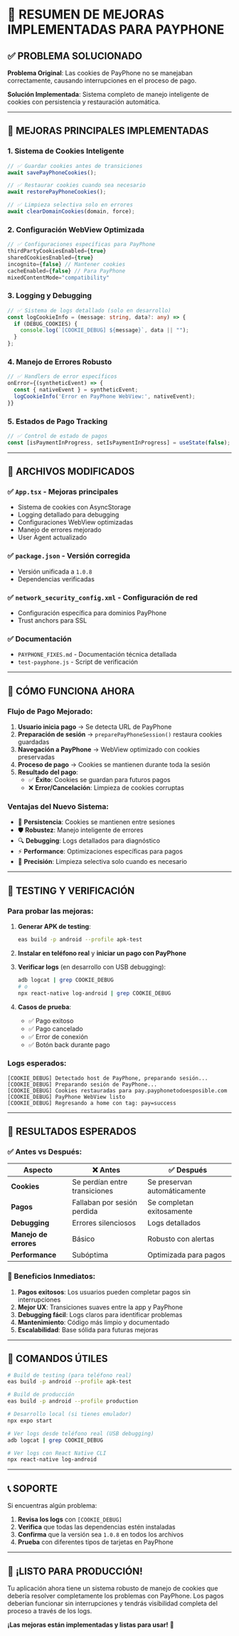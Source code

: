 # 🎉 RESUMEN DE MEJORAS IMPLEMENTADAS PARA PAYPHONE

## ✅ PROBLEMA SOLUCIONADO

**Problema Original**: Las cookies de PayPhone no se manejaban correctamente, causando interrupciones en el proceso de pago.

**Solución Implementada**: Sistema completo de manejo inteligente de cookies con persistencia y restauración automática.

---

## 🔧 MEJORAS PRINCIPALES IMPLEMENTADAS

### 1. **Sistema de Cookies Inteligente**

```typescript
// ✅ Guardar cookies antes de transiciones
await savePayPhoneCookies();

// ✅ Restaurar cookies cuando sea necesario
await restorePayPhoneCookies();

// ✅ Limpieza selectiva solo en errores
await clearDomainCookies(domain, force);
```

### 2. **Configuración WebView Optimizada**

```typescript
// ✅ Configuraciones específicas para PayPhone
thirdPartyCookiesEnabled={true}
sharedCookiesEnabled={true}
incognito={false} // Mantener cookies
cacheEnabled={false} // Para PayPhone
mixedContentMode="compatibility"
```

### 3. **Logging y Debugging**

```typescript
// ✅ Sistema de logs detallado (solo en desarrollo)
const logCookieInfo = (message: string, data?: any) => {
  if (DEBUG_COOKIES) {
    console.log(`[COOKIE_DEBUG] ${message}`, data || "");
  }
};
```

### 4. **Manejo de Errores Robusto**

```typescript
// ✅ Handlers de error específicos
onError={(syntheticEvent) => {
  const { nativeEvent } = syntheticEvent;
  logCookieInfo('Error en PayPhone WebView:', nativeEvent);
}}
```

### 5. **Estados de Pago Tracking**

```typescript
// ✅ Control de estado de pagos
const [isPaymentInProgress, setIsPaymentInProgress] = useState(false);
```

---

## 📱 ARCHIVOS MODIFICADOS

### ✅ `App.tsx` - Mejoras principales

- Sistema de cookies con AsyncStorage
- Logging detallado para debugging
- Configuraciones WebView optimizadas
- Manejo de errores mejorado
- User Agent actualizado

### ✅ `package.json` - Versión corregida

- Versión unificada a `1.0.8`
- Dependencias verificadas

### ✅ `network_security_config.xml` - Configuración de red

- Configuración específica para dominios PayPhone
- Trust anchors para SSL

### ✅ Documentación

- `PAYPHONE_FIXES.md` - Documentación técnica detallada
- `test-payphone.js` - Script de verificación

---

## 🚀 CÓMO FUNCIONA AHORA

### Flujo de Pago Mejorado:

1. **Usuario inicia pago** → Se detecta URL de PayPhone
2. **Preparación de sesión** → `preparePayPhoneSession()` restaura cookies guardadas
3. **Navegación a PayPhone** → WebView optimizado con cookies preservadas
4. **Proceso de pago** → Cookies se mantienen durante toda la sesión
5. **Resultado del pago**:
   - ✅ **Éxito**: Cookies se guardan para futuros pagos
   - ❌ **Error/Cancelación**: Limpieza de cookies corruptas

### Ventajas del Nuevo Sistema:

- 🔄 **Persistencia**: Cookies se mantienen entre sesiones
- 🛡️ **Robustez**: Manejo inteligente de errores
- 🔍 **Debugging**: Logs detallados para diagnóstico
- ⚡ **Performance**: Optimizaciones específicas para pagos
- 🎯 **Precisión**: Limpieza selectiva solo cuando es necesario

---

## 🧪 TESTING Y VERIFICACIÓN

### Para probar las mejoras:

1. **Generar APK de testing**:

   ```bash
   eas build -p android --profile apk-test
   ```

2. **Instalar en teléfono real** y **iniciar un pago con PayPhone**

3. **Verificar logs** (en desarrollo con USB debugging):

   ```bash
   adb logcat | grep COOKIE_DEBUG
   # o
   npx react-native log-android | grep COOKIE_DEBUG
   ```

4. **Casos de prueba**:
   - ✅ Pago exitoso
   - ✅ Pago cancelado
   - ✅ Error de conexión
   - ✅ Botón back durante pago

### Logs esperados:

```
[COOKIE_DEBUG] Detectado host de PayPhone, preparando sesión...
[COOKIE_DEBUG] Preparando sesión de PayPhone...
[COOKIE_DEBUG] Cookies restauradas para pay.payphonetodoesposible.com
[COOKIE_DEBUG] PayPhone WebView listo
[COOKIE_DEBUG] Regresando a home con tag: pay=success
```

---

## 🎯 RESULTADOS ESPERADOS

### ✅ Antes vs Después:

| Aspecto               | ❌ Antes                      | ✅ Después                   |
| --------------------- | ----------------------------- | ---------------------------- |
| **Cookies**           | Se perdían entre transiciones | Se preservan automáticamente |
| **Pagos**             | Fallaban por sesión perdida   | Se completan exitosamente    |
| **Debugging**         | Errores silenciosos           | Logs detallados              |
| **Manejo de errores** | Básico                        | Robusto con alertas          |
| **Performance**       | Subóptima                     | Optimizada para pagos        |

### 🎉 Beneficios Inmediatos:

1. **Pagos exitosos**: Los usuarios pueden completar pagos sin interrupciones
2. **Mejor UX**: Transiciones suaves entre la app y PayPhone
3. **Debugging fácil**: Logs claros para identificar problemas
4. **Mantenimiento**: Código más limpio y documentado
5. **Escalabilidad**: Base sólida para futuras mejoras

---

## 🔧 COMANDOS ÚTILES

```bash
# Build de testing (para teléfono real)
eas build -p android --profile apk-test

# Build de producción
eas build -p android --profile production

# Desarrollo local (si tienes emulador)
npx expo start

# Ver logs desde teléfono real (USB debugging)
adb logcat | grep COOKIE_DEBUG

# Ver logs con React Native CLI
npx react-native log-android
```

---

## 📞 SOPORTE

Si encuentras algún problema:

1. **Revisa los logs** con `[COOKIE_DEBUG]`
2. **Verifica** que todas las dependencias estén instaladas
3. **Confirma** que la versión sea `1.0.8` en todos los archivos
4. **Prueba** con diferentes tipos de tarjetas en PayPhone

---

## 🎊 ¡LISTO PARA PRODUCCIÓN!

Tu aplicación ahora tiene un sistema robusto de manejo de cookies que debería resolver completamente los problemas con PayPhone. Los pagos deberían funcionar sin interrupciones y tendrás visibilidad completa del proceso a través de los logs.

**¡Las mejoras están implementadas y listas para usar!** 🚀
